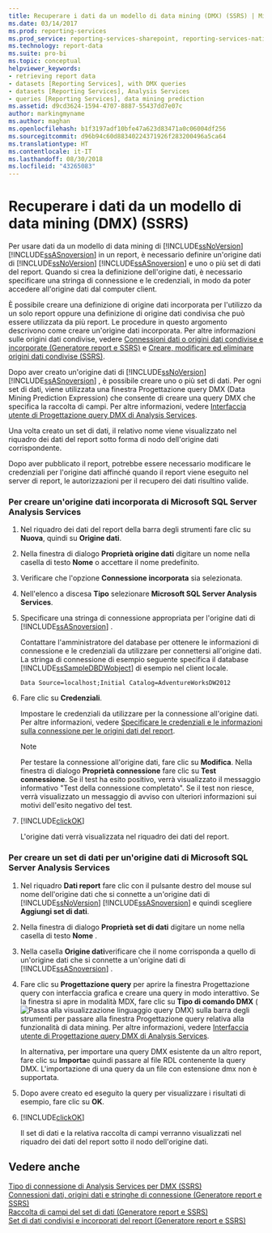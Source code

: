 ```yaml
---
title: Recuperare i dati da un modello di data mining (DMX) (SSRS) | Microsoft Docs
ms.date: 03/14/2017
ms.prod: reporting-services
ms.prod_service: reporting-services-sharepoint, reporting-services-native
ms.technology: report-data
ms.suite: pro-bi
ms.topic: conceptual
helpviewer_keywords:
- retrieving report data
- datasets [Reporting Services], with DMX queries
- datasets [Reporting Services], Analysis Services
- queries [Reporting Services], data mining prediction
ms.assetid: d9cd3624-1594-4707-8887-55437dd7e07c
author: markingmyname
ms.author: maghan
ms.openlocfilehash: b1f3197adf10bfe47a623d83471a0c06004df256
ms.sourcegitcommit: d96b94c60d88340224371926f283200496a5ca64
ms.translationtype: HT
ms.contentlocale: it-IT
ms.lasthandoff: 08/30/2018
ms.locfileid: "43265083"
---
```

# <a name="retrieve-data-from-a-data-mining-model-dmx-ssrs"></a>Recuperare i dati da un modello di data mining (DMX) (SSRS)
  Per usare dati da un modello di data mining di [!INCLUDE[ssNoVersion](../../includes/ssnoversion-md.md)] [!INCLUDE[ssASnoversion](../../includes/ssasnoversion-md.md)] in un report, è necessario definire un'origine dati di [!INCLUDE[ssNoVersion](../../includes/ssnoversion-md.md)] [!INCLUDE[ssASnoversion](../../includes/ssasnoversion-md.md)] e uno o più set di dati del report. Quando si crea la definizione dell'origine dati, è necessario specificare una stringa di connessione e le credenziali, in modo da poter accedere all'origine dati dal computer client.  
  
 È possibile creare una definizione di origine dati incorporata per l'utilizzo da un solo report oppure una definizione di origine dati condivisa che può essere utilizzata da più report. Le procedure in questo argomento descrivono come creare un'origine dati incorporata. Per altre informazioni sulle origini dati condivise, vedere [Connessioni dati o origini dati condivise e incorporate &#40;Generatore report e SSRS&#41;](http://msdn.microsoft.com/library/f417782c-b85a-4c4d-8a40-839176daba56) e [Creare, modificare ed eliminare origini dati condivise &#40;SSRS&#41;](../../reporting-services/report-data/create-modify-and-delete-shared-data-sources-ssrs.md).  
  
 Dopo aver creato un'origine dati di [!INCLUDE[ssNoVersion](../../includes/ssnoversion-md.md)] [!INCLUDE[ssASnoversion](../../includes/ssasnoversion-md.md)] , è possibile creare uno o più set di dati. Per ogni set di dati, viene utilizzata una finestra Progettazione query DMX (Data Mining Prediction Expression) che consente di creare una query DMX che specifica la raccolta di campi. Per altre informazioni, vedere [Interfaccia utente di Progettazione query DMX di Analysis Services](../../reporting-services/report-data/analysis-services-dmx-query-designer-user-interface.md).  
  
 Una volta creato un set di dati, il relativo nome viene visualizzato nel riquadro dei dati del report sotto forma di nodo dell'origine dati corrispondente.  
  
 Dopo aver pubblicato il report, potrebbe essere necessario modificare le credenziali per l'origine dati affinché quando il report viene eseguito nel server di report, le autorizzazioni per il recupero dei dati risultino valide.  
  
### <a name="to-create-an-embedded-microsoft-sql-server-analysis-services-data-source"></a>Per creare un'origine dati incorporata di Microsoft SQL Server Analysis Services  
  
1.  Nel riquadro dei dati del report della barra degli strumenti fare clic su **Nuova**, quindi su **Origine dati**.  
  
2.  Nella finestra di dialogo **Proprietà origine dati** digitare un nome nella casella di testo **Nome** o accettare il nome predefinito.  
  
3.  Verificare che l'opzione **Connessione incorporata** sia selezionata.  
  
4.  Nell'elenco a discesa **Tipo** selezionare **Microsoft SQL Server Analysis Services**.  
  
5.  Specificare una stringa di connessione appropriata per l'origine dati di [!INCLUDE[ssASnoversion](../../includes/ssasnoversion-md.md)] .  
  
     Contattare l'amministratore del database per ottenere le informazioni di connessione e le credenziali da utilizzare per connettersi all'origine dati. La stringa di connessione di esempio seguente specifica il database [!INCLUDE[ssSampleDBDWobject](../../includes/sssampledbdwobject-md.md)] di esempio nel client locale.  
  
    ```  
    Data Source=localhost;Initial Catalog=AdventureWorksDW2012  
    ```  
  
6.  Fare clic su **Credenziali**.  
  
     Impostare le credenziali da utilizzare per la connessione all'origine dati. Per altre informazioni, vedere [Specificare le credenziali e le informazioni sulla connessione per le origini dati del report](../../reporting-services/report-data/specify-credential-and-connection-information-for-report-data-sources.md).  
  
    > [!NOTE]  
    >  Per testare la connessione all'origine dati, fare clic su **Modifica**. Nella finestra di dialogo **Proprietà connessione** fare clic su **Test connessione**. Se il test ha esito positivo, verrà visualizzato il messaggio informativo "Test della connessione completato". Se il test non riesce, verrà visualizzato un messaggio di avviso con ulteriori informazioni sui motivi dell'esito negativo del test.  
  
7.  [!INCLUDE[clickOK](../../includes/clickok-md.md)]  
  
     L'origine dati verrà visualizzata nel riquadro dei dati del report.  
  
### <a name="to-create-a-dataset-for-a-microsoft-sql-server-analysis-services"></a>Per creare un set di dati per un'origine dati di Microsoft SQL Server Analysis Services  
  
1.  Nel riquadro **Dati report** fare clic con il pulsante destro del mouse sul nome dell'origine dati che si connette a un'origine dati di [!INCLUDE[ssNoVersion](../../includes/ssnoversion-md.md)] [!INCLUDE[ssASnoversion](../../includes/ssasnoversion-md.md)] e quindi scegliere **Aggiungi set di dati**.  
  
2.  Nella finestra di dialogo **Proprietà set di dati** digitare un nome nella casella di testo **Nome** .  
  
3.  Nella casella **Origine dati**verificare che il nome corrisponda a quello di un'origine dati che si connette a un'origine dati di [!INCLUDE[ssASnoversion](../../includes/ssasnoversion-md.md)] .  
  
4.  Fare clic su **Progettazione query** per aprire la finestra Progettazione query con interfaccia grafica e creare una query in modo interattivo. Se la finestra si apre in modalità MDX, fare clic su **Tipo di comando DMX** (![Passa alla visualizzazione linguaggio query DMX](../../reporting-services/report-data/media/rsqdicon-commandtypedmx.gif "Passa alla visualizzazione linguaggio query DMX")) sulla barra degli strumenti per passare alla finestra Progettazione query relativa alla funzionalità di data mining. Per altre informazioni, vedere [Interfaccia utente di Progettazione query DMX di Analysis Services](../../reporting-services/report-data/analysis-services-dmx-query-designer-user-interface.md).  
  
     In alternativa, per importare una query DMX esistente da un altro report, fare clic su **Importa**e quindi passare al file RDL contenente la query DMX. L'importazione di una query da un file con estensione dmx non è supportata.  
  
5.  Dopo avere creato ed eseguito la query per visualizzare i risultati di esempio, fare clic su **OK**.  
  
6.  [!INCLUDE[clickOK](../../includes/clickok-md.md)]  
  
     Il set di dati e la relativa raccolta di campi verranno visualizzati nel riquadro dei dati del report sotto il nodo dell'origine dati.  
  
## <a name="see-also"></a>Vedere anche  
 [Tipo di connessione di Analysis Services per DMX &#40;SSRS&#41;](../../reporting-services/report-data/analysis-services-connection-type-for-dmx-ssrs.md)   
 [Connessioni dati, origini dati e stringhe di connessione &#40;Generatore report e SSRS&#41;](../../reporting-services/report-data/data-connections-data-sources-and-connection-strings-report-builder-and-ssrs.md)   
 [Raccolta di campi del set di dati &#40;Generatore report e SSRS&#41;](../../reporting-services/report-data/dataset-fields-collection-report-builder-and-ssrs.md)   
 [Set di dati condivisi e incorporati del report &#40;Generatore report e SSRS&#41;](../../reporting-services/report-data/report-embedded-datasets-and-shared-datasets-report-builder-and-ssrs.md)  
  
  
